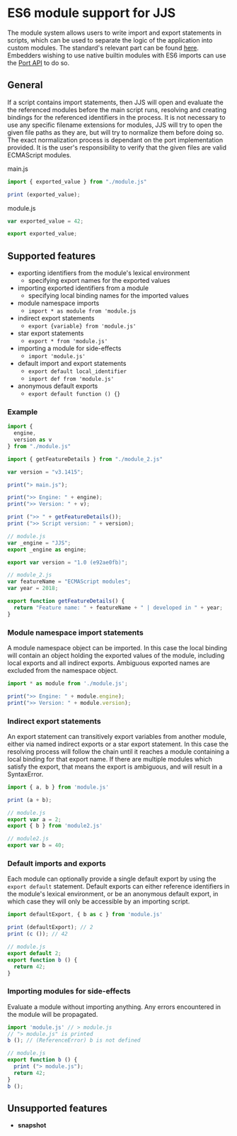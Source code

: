 # ES6 module support for JJS

The module system allows users to write import and export statements in scripts, which can be used to separate the logic of the application into custom modules.
The standard's relevant part can be found [here](https://www.ecma-international.org/ecma-262/6.0/#sec-modules).
Embedders wishing to use native builtin modules with ES6 imports can use the [Port API](05.PORT-API.md#jjs-module-system) to do so.

## General

If a script contains import statements, then JJS will open and evaluate the the referenced modules before the main script runs, resolving and creating bindings for the referenced identifiers in the process.
It is not necessary to use any specific filename extensions for modules, JJS will try to open the given file paths as they are, but will try to normalize them before doing so. The exact normalization process is dependant on the port implementation provided. It is the user's responsibility to verify that the given files are valid ECMAScript modules.

main.js

```js
import { exported_value } from "./module.js"

print (exported_value);
```

module.js

```js
var exported_value = 42;

export exported_value;
```

## Supported features

* exporting identifiers from the module's lexical environment
  * specifying export names for the exported values
* importing exported identifiers from a module
  * specifying local binding names for the imported values
* module namespace imports
  * `import * as module from 'module.js`
* indirect export statements
  * `export {variable} from 'module.js'`
* star export statements
  * `export * from 'module.js'`
* importing a module for side-effects
  * `import 'module.js'`
* default import and export statements
  * `export default local_identifier`
  * `import def from 'module.js'`
* anonymous default exports
  * `export default function () {}`

### Example

```js
import {
  engine,
  version as v
} from "./module.js"

import { getFeatureDetails } from "./module_2.js"

var version = "v3.1415";

print("> main.js");

print(">> Engine: " + engine);
print(">> Version: " + v);

print (">> " + getFeatureDetails());
print (">> Script version: " + version);
```

```js
// module.js
var _engine = "JJS";
export _engine as engine;

export var version = "1.0 (e92ae0fb)";
```

```js
// module_2.js
var featureName = "ECMAScript modules";
var year = 2018;

export function getFeatureDetails() {
  return "Feature name: " + featureName + " | developed in " + year;
}
```

### Module namespace import statements

A module namespace object can be imported. In this case the local binding will contain an object holding the exported values of the module, including local exports and all indirect exports. Ambiguous exported names are excluded from the namespace object.

```js
import * as module from './module.js';

print(">> Engine: " + module.engine);
print(">> Version: " + module.version);
```

### Indirect export statements

An export statement can transitively export variables from another module, either via named indirect exports or a star export statement. In this case the resolving process will follow the chain until it reaches a module containing a local binding for that export name. If there are multiple modules which satisfy the export, that means the export is ambiguous, and will result in a SyntaxError.

```js
import { a, b } from 'module.js'

print (a + b);
```

```js
// module.js
export var a = 2;
export { b } from 'module2.js'
```

```js
// module2.js
export var b = 40;
```

### Default imports and exports

Each module can optionally provide a single default export by using the `export default` statement. Default exports can either reference identifiers in the module's lexical environment, or be an anonymous default export, in which case they will only be accessible by an importing script.

```js
import defaultExport, { b as c } from 'module.js'

print (defaultExport); // 2
print (c ()); // 42
```

```js
// module.js
export default 2;
export function b () {
  return 42;
}
```

### Importing modules for side-effects

Evaluate a module without importing anything. Any errors encountered in the module will be propagated.

```js
import 'module.js' // > module.js
// "> module.js" is printed
b (); // (ReferenceError) b is not defined
```

```js
// module.js
export function b () {
  print ("> module.js");
  return 42;
}
b ();
```

## Unsupported features

* **snapshot**
